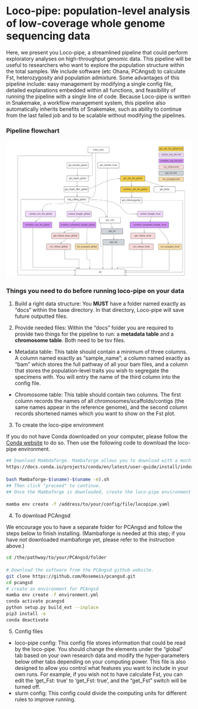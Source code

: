 Loco-pipe: population-level analysis of low-coverage whole genome
sequencing data
================

Here, we present you Loco-pipe, a streamlined pipeline that could
perform exploratory analyses on high-throughput genomic data. This
pipeline will be useful to researchers who want to explore the
population structure within the total samples. We include software (etc
Ohana, PCAngsd) to calculate Fst, heterozygosity and population
admixture. Some advantages of this pipeline include: easy management by
modifying a single config file, detailed explanations embedded within
all functions, and feasibility of running the pipeline with a single
line of code. Because Loco-pipe is written in Snakemake, a workflow
management system, this pipeline also automatically inherits benefits of
Snakemake, such as ability to continue from the last failed job and to
be scalable without modifying the pipelines.

### Pipeline flowchart

![](overall_pipeline.png)

### Things you need to do before running loco-pipe on your data

1.  Build a right data structure: You **MUST** have a folder named
    exactly as “docs” within the base directory. In that directory,
    Loco-pipe will save future outputted files.

2.  Provide needed files: Within the “docs” folder you are required to
    provide two things for the pipeline to run: a **metadata table** and
    a **chromosome table**. Both need to be tsv files.

- Metadata table: This table should contain a minimum of three columns.
  A column named exactly as “sample_name”; a column named exactly as
  “bam” which stores the full pathway of all your bam files, and a
  column that stores the population-level traits you wish to segregate
  the specimens with. You will entry the name of the third column into
  the config file.

- Chromosome table: This table should contain two columns. The first
  column records the names of all chromosomes/scaffolds/contigs (the
  same names appear in the reference genome), and the second column
  records shortened names which you want to show on the Fst plot.

3.  To create the loco-pipe environment

If you do not have Conda downloaded on your computer, please follow the
[Conda
website](https://docs.conda.io/projects/conda/en/latest/user-guide/install/index.html)
to do so. Then use the following code to download the loco-pipe
environment.

``` bash
## Download Mambdaforge. Mambaforge allows you to download with a much faster speed.
https://docs.conda.io/projects/conda/en/latest/user-guide/install/index.html

bash Mambaforge-$(uname)-$(uname -m).sh
## Then click "proceed" to continue.
## Once the Mambaforge is downloaded, create the loco-pipe environment with the given config file.

mamba env create -f /address/to/your/config/file/locopipe.yaml
```

4.  To download PCAngsd

We encourage you to have a separate folder for PCAngsd and follow the
steps below to finish installing. (Mambaforge is needed at this step; if
you have not downloaded mambaforge yet, please refer to the instruction
above.)

``` bash
cd /the/pathway/to/your/PCAngsd/folder  

# Download the software from the PCAngsd github website.
git clone https://github.com/Rosemeis/pcangsd.git  
cd pcangsd  
# create an environment for PCAngsd 
mamba env create -f environment.yml  
conda activate pcangsd  
python setup.py build_ext --inplace  
pip3 install -e  
conda deactivate  
```

5.  Config files

- loco-pipe config: This config file stores information that could be
  read by the loco-pipe. You should change the elements under the
  “global” tab based on your own research data and modify the
  hyper-parameters below other tabs depending on your computing power.
  This file is also designed to allow you control what features you want
  to include in your own runs. For example, if you wish not to have
  calculate Fst, you can edit the ‘get_Fst: true’ to ‘get_Fst: true’,
  and the “get_Fst” switch will be turned off.
- slurm config: This config could divide the computing units for
  different rules to improve running.
